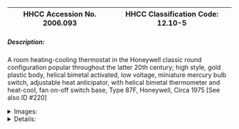 | **HHCC Accession No. 2006.093** |**HHCC Classification Code:  12.10-5**|
| ----------- | ----------- |
##### Description:
A room heating-cooling thermostat in the Honeywell classic round configuration popular throughout the latter 20th century; high style, gold plastic body, helical bimetal activated, low voltage, miniature mercury bulb switch, adjustable heat anticipator, with helical bimetal thermometer and heat-cool, fan on-off switch base, Type 87F, Honeywell, Circa 1975 [See also ID #220]


<details>
	<summary>Images:</summary>
<div class="gallery gallery-wrapper--full" contenteditable="false" data-is-empty="false" data-translation="Add images" data-columns="6">
<figure class="gallery__item"><a href="#DOMAIN_NAME#gallery/12.10-5.jpg" data-size="2130x1097"><img src="#DOMAIN_NAME#gallery/12.10-5-thumbnail.jpg" alt=""></a></figure>
<figure class="gallery__item"><a href="#DOMAIN_NAME#gallery/12.10-5a.jpg" data-size="1943x1459"><img src="#DOMAIN_NAME#gallery/12.10-5a-thumbnail.jpg" alt=""></a></figure>
<figure class="gallery__item"><a href="#DOMAIN_NAME#gallery/12.10-5b.jpg" data-size="2152x1037"><img src="#DOMAIN_NAME#gallery/12.10-5b-thumbnail.jpg" alt=""></a></figure>
<figure class="gallery__item"><a href="#DOMAIN_NAME#gallery/12.10-5c.jpg" data-size="956x1174"><img src="#DOMAIN_NAME#gallery/12.10-5c-thumbnail.jpg" alt=""></a></figure>
<figure class="gallery__item"><a href="#DOMAIN_NAME#gallery/12.10-5d.jpg" data-size="1763x1581"><img src="#DOMAIN_NAME#gallery/12.10-5d-thumbnail.jpg" alt=""></a></figure>
</div>
</details>


<details>
	<summary>Details:</summary>

##### Group:
12.10 Pressure Atomizing Oil Burner Equipment and Systems - Room Temperature Thermostats

##### Make:
Honeywell

##### Manufacturer:
Honeywell Controls Limited, Toronto

##### Model:
T87F

##### Serial No.:


##### Size:
1.5 x 3 inches round

##### Weight:
2 ozs

##### Circa:
1975

##### Rating:
Exhibit, education, and research quality, illustrating the styling and engineering design of automatic heating/cooling thermostatic controls in the latter years of the 20th century, a period dominated by the classic gold Honeywell, round configuration, prior to the introduction of solid state digital control technology for the Canadian home

##### Patent Date/Number:


##### Provenance:
From York County (York Region) Ontario, once a rich agricultural hinterlands, attracting early settlement in the last years of the 18th century. Located on the north slopes of the Oak Ridges Moraine, within 20 miles of Toronto, the County would also attract early ex-urban development, to be come a wealthy market place for the emerging household and consumer technologies of the early and mid 20th century. 

This artifact was discovered in the 1950's in the used stock of T. H. Oliver, Refrigeration and Electric Sales and Service, Aurora, Ontario, an early worker in the field of agricultural, industrial and consumer technology.

##### Type and Design:
Helical by-metal spring actuated,
low voltage, 
miniature mercury bulb switching, 
helical by-metal thermometer,
classic Honewell round styling

##### Construction:
- high style, gold plastic body

##### Material:


##### Special Features:


##### Accessories:
-  Accessory switch sub-base

##### Capacities:


##### Performance Characteristics:


##### Operation:


##### Control and Regulation:


##### Targeted Market Segment:


##### Consumer Acceptance:


##### Merchandising:


##### Market Price:


##### Technological Significance:
Household temperature control technology, analogue and largely electro- mechanical and electro-magnetic in character, had reached its highest point of development by the mid 20th century, as represented here by the Honeywell T87F.
The stage had been set for the progressive evolution of solid state, digital control HVACR control technology, which would soon dominate the field.

##### Industrial Significance:
With the development of packaged mechanical cooling equipment for residential and commercial applications, the thermostat would become a multi-functional device, controlling room temperature during the heating cycle, as well as the cooling cycle and allowing switching between heating and cooling, in addition to the control of the air circulating fan on forced air systems. All this was to be accomplished within a single integrated device ' to be popularly affordable and mass-produced. 
The miniaturized, single pole, double throw, mercury bulb switch required for cooling as well as heating was a masterpiece of design and mass production engineering, as was the entire configuration with small helical, bimetal, actuator and adjustable heat anticipator. It was executed in an attractive, moulded plastic, round, gold-colored format.  
A series of matching, optional, switch bases was provided by the manufacturer, in order to accommodate various switching functions, here heating/cooling on-off, fan on/automatic, part of the movement of equipment manufacturers to a comprehensive systems approach required of the times.
The development of quiet, hermetic compressors in large capacities needed for home air conditioning applications, as well as the production and successful marketing of attractive packaged condensing units and evaporator coils for residential use contributed to the significant growth of the Canadian HVACR industry starting in the 1960's

##### Socio-economic Significance:
With this series of controllers came a new maturity in the HVACR control industry, which had by now expanded in Canada to be a recognizable, if not significant economic size. Honeywell reported in their 1959 catalogue that, after the acquisition of Time-O-Stat in 1931, at which point there were 12 employees in Canada, in 2 branches, Toronto and Montreal, there were now 1,200 in 13 branches.

##### Socio-cultural Significance:
The "Honeywell Round" would become a kind of cultural icon of its time, a marker and symbol of household friendly technology. The HVACR industry had learned valuable lessons important to its success in the residential heating and air conditioning field. Industrial looking machinery and accessories had no place in the Canadian home. 
Such eye appealing automatic temperature control equipment, marketed with great success for the Canadian home would change forever the expectations of Canadians for summer and winter comfort and convenience. 
The study of culturally induced meanings and cultural significance inherent in the vast array of three dimensional objects, with which Canadians would increasingly surround themselves, starting in the early years of the 20th century, would become the subject of scholarly study well before the end of the century. For Canadians, the interest would be in coming to recognize and comprehend the messages encoded in Canada's rich material culture, learning to read what has been called the new cultural 'hieroglyphics', understanding their meanings and significance for our times. The educational outcomes would be tied to helping peoples to make sense out of the overcrowded conceptual field of encoded information, ideas, myths, beliefs, assumptions, traditions expectations and wisdom's that crowd in on them from every hand in the culturally complex societies which now exist largely throughout the Western world .

##### Donor:
G. Leslie Oliver, The T. H. Oliver HVACR Collection

##### HHCC Storage Location:


##### Tracking:


##### Bibliographic References:
Honeywell Catalogue of Automatic Controls No 59, 1959
Honeywell T87F application sheet, 95C-10 088B-1, Dec 1978
Also See foot notes

##### Notes:


##### Related Reports:
-  CMX02; CMX04, Item H20
</details>
